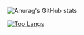 ![Anurag's GitHub stats](https://github-readme-stats.vercel.app/api?username=qalimero&show_icons=true&theme=highcontrast)

[![Top Langs](https://github-readme-stats.vercel.app/api/top-langs/?username=qalimero)](https://github.com/qalimero/github-readme-stats&theme=highcontrast)




